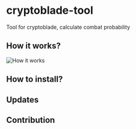 # cryptoblade-tool
Tool for cryptoblade, calculate combat probability

## How it works?
![How it works](images/cryptoblade-toolv3.gif)

## How to install?

## Updates

## Contribution
